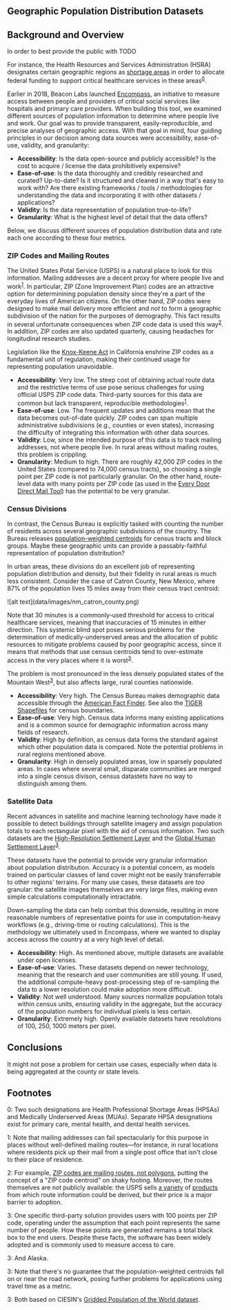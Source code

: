 ## Geographic Population Distribution Datasets

## Background and Overview

In order to best provide the public with TODO

For instance, the Health Resources and Services Administration (HSRA) designates certain geographic regions as [shortage areas](https://datawarehouse.hrsa.gov/topics/shortageAreas.aspx) in order to allocate federal funding to support critical healthcare services in these areas<sup>[0](#footnote-hpsas)</sup>.

Earlier in 2018, Beacon Labs launched [Encompass](https://encompass.thebeaconlabs.org/), an initiative to measure access between people and providers of critical social services like hospitals and primary care providers. When building this tool, we examined different sources of population information to determine where people live and work. Our goal was to provide transparent, easily-reproducible, and precise analyses of geographic access. With that goal in mind, four guiding principles in our decision among data sources were accessibility, ease-of-use, validity, and granularity:

* **Accessibility**: Is the data open-source and publicly accessible? Is the cost to acquire / license the data prohibitively expensive?
* **Ease-of-use**: Is the data thoroughly and credibly researched and curated? Up-to-date? Is it structured and cleaned in a way that's easy to work with? Are there existing frameworks / tools / methodologies for understanding the data and incorporating it with other datasets / applications?
* **Validity**: Is the data representation of population true-to-life?
* **Granularity**: What is the highest level of detail that the data offers?

Below, we discuss different sources of population distribution data and rate each one according to these four metrics.

### ZIP Codes and Mailing Routes

The United States Potal Service (USPS) is a natural place to look for this information. Mailing addresses are a decent proxy for where people live and work<sup>[1](#footnote-mailing-addresses)</sup>. In particular, ZIP (Zone Improvement Plan) codes are an attractive option for determinining population density since they're a part of the everyday lives of American citizens. On the other hand, ZIP codes were designed to make mail delivery more efficient and *not* to form a geographic subdivision of the nation for the purposes of demography. This fact results in several unfortunate consequences when ZIP code data is used this way<sup>[2](#footnote-zip-code-annoyances)</sup>. In addition, ZIP codes are also updated quarterly, causing headaches for longitudinal research studies.

Legislation like the [Knox-Keene Act](https://www.dmhc.ca.gov/aboutthedmhc/lawsregulations.aspx#knoxkeene) in California enshrine ZIP codes as a fundamental unit of regulation, making their continued usage for representing population unavoidable.

* **Accessibility**: Very low. The steep cost of obtaining actual route data and the restrictive terms of use pose serious challenges for using official USPS ZIP code data. Third-party sources for this data are common but lack transparent, reproducible methodologies<sup>[1](#footnote-third-party-vendors)</sup>.
* **Ease-of-use**: Low. The frequent updates and additions mean that the data becomes out-of-date quickly. ZIP codes can span multiple administrative subdivisions (e.g., counties or even states), increasing the difficulty of integrating this information with other data sources.
* **Validity**: Low, since the intended purpose of this data is to track mailing addresses, not where people live. In rural areas without mailing routes, this problem is crippling.
* **Granularity**: Medium to high. There are roughly 42,000 ZIP codes in the United States (compared to 74,000 census tracts), so choosing a single point per ZIP code is not particularly granular. On the other hand, route-level data with many points per ZIP code (as used in the [Every Door Direct Mail Tool](https://eddm.usps.com/eddm/customer/routeSearch.action)) has the potential to be very granular.

### Census Divisions

In contrast, the Census Bureau is explicitly tasked with counting the number of residents across several geographic subdivisions of the country. The Bureau releases [population-weighted centroids](https://www.census.gov/geo/reference/centersofpop.html) for census tracts and block groups. Maybe these geographic units can provide a passably-faithful representation of population distribution?

In urban areas, these divisions do an excellent job of representing population distribution and density, but their fidelity in rural areas is much less consistent. Consider the case of Catron County, New Mexico, where 87% of the population lives 15 miles away from their census tract centroid:

<!-- ![alt text](data/images/wy_campbell_county.png)
![alt text](data/images/az_mohave_county.png)
![alt text](data/images/nv_elko_county.png)
 -->![alt text](data/images/nm_catron_county.png)

Note that 30 minutes is a commonly-used threshold for access to critical healthcare services, meaning that inaccuracies of 15 minutes in either direction. This systemic blind spot poses serious problems for the determination of medically-underserved areas and the allocation of public resources to mitigate problems caused by poor geographic access, since it means that methods that use census centroids tend to over-estimate access in the very places where it is worst<sup>[3](#footnote-centroids-near-roads)</sup>.

The problem is most pronounced in the less densely populated states of the Mountain West<sup>[3](#footnote-alaska)</sup>, but also affects large, rural counties nationwide.

* **Accessibility**: Very high. The Census Bureau makes demographic data accessible through the [American Fact Finder](https://factfinder.census.gov/faces/nav/jsf/pages/index.xhtml). See also the [TIGER Shapefiles](https://www.census.gov/geo/maps-data/data/tiger-line.html) for census boundaries.
* **Ease-of-use**: Very high. Census data informs many existing applications and is a common source for demographic information across many fields of research.
* **Validity**: High by definition, as census data forms the standard against which other population data is compared. Note the potential problems in rural regions mentioned above.
* **Granularity**: High in densely populated areas, low in sparsely populated areas. In cases where several small, disparate communities are merged into a single census divison, census datastets have no way to distinguish among them.

### Satellite Data

Recent advances in satellite and machine learning technology have made it possible to detect buildings through satellite imagery and assign population totals to each rectangular pixel with the aid of census information. Two such datasets are the [High-Resolution Settlement Layer](http://ciesin.columbia.edu/data/hrsl/) and the [Global Human Settlement Layer](http://ghsl.jrc.ec.europa.eu/ghs_pop.php)<sup>[3](#footnote-gridded-population-of-the-world)</sup>.

These datasets have the potential to provide very granular information about population distribution. Accuracy is a potential concern, as models trained on particular classes of land cover might not be easily transferrable to other regions' terrains. For many use cases, these datasets are *too* granular: the satellite images themselves are very large files, making even simple calculations computationally intractable.

Down-sampling the data can help combat this downside, resulting in more reasonable numbers of representative points for use in computation-heavy workflows (e.g., driving-time or routing calculations). This is the methdology we ultimately used in Encompass, where we wanted to display access across the country at a very high level of detail.

* **Accessibility**: High. As mentioned above, multiple datasets are available under open licenses.
* **Ease-of-use**: Varies. These datasets depend on newer technology, meaning that the research and user communities are still young. If used, the additional compute-heavy post-processing step of re-sampling the data to a lower resolution could make adoption more difficult.
* **Validity**: Not well understood. Many sources normalize population totals within census units, ensuring validity in the aggregate, but the accuracy of the population numbers for individual pixels is less certain.
* **Granularity**: Extremely high. Openly available datasets have resolutions of 100, 250, 1000 meters per pixel.

## Conclusions

It might not pose a problem for certain use cases, especially when data is being aggregated at the county or state levels.

## Footnotes

<a name="footnote-hpsas">0</a>: Two such designations are Health Professional Shortage Areas (HPSAs) and Medically Underserved Areas (MUAs). Separate HPSA designations exist for primary care, mental health, and dental health services.

<a name="footnote-mailing-addresses">1</a>: Note that mailing addresses can fail spectacularly for this purpose in places without well-defined mailing routes—for instance, in rural locations where residents pick up their mail from a single post office that isn't close to their place of residence.

<a name="footnote-zip-code-annoyances">2</a>: For example, [ZIP codes are mailing routes, not polygons](https://gis.stackexchange.com/a/2693/118314), putting the concept of a "ZIP code centroid" on shaky footing. Moreover, the routes themselves are not publicly available: the USPS sells [a variety](https://postalpro.usps.com/address-quality/delivery-statistics-product) of [products](https://postalpro.usps.com/address-quality/carrier-route-product) from which route information could be derived, but their price is a major barrier to adoption.

<a name="#footnote-third-party-vendors">3</a>: One specific third-party solution provides users with 100 points per ZIP code, operating under the assumption that each point represents the same number of people. How these points are generated remains a total black box to the end users. Despite these facts, the software has been widely adopted and is commonly used to measure access to care.

<a name="footnote-alaska">3</a>: And Alaska.

<a name="footnote-centroids-near-roads">3</a>: Note that there's no guarantee that the population-weighted centroids fall on or near the road network, posing further problems for applications using travel time as a metric.

<a name="footnote-gridded-population-of-the-world">3</a>: Both based on CIESIN's [Gridded Population of the World dataset](http://sedac.ciesin.columbia.edu/data/collection/gpw-v4).

